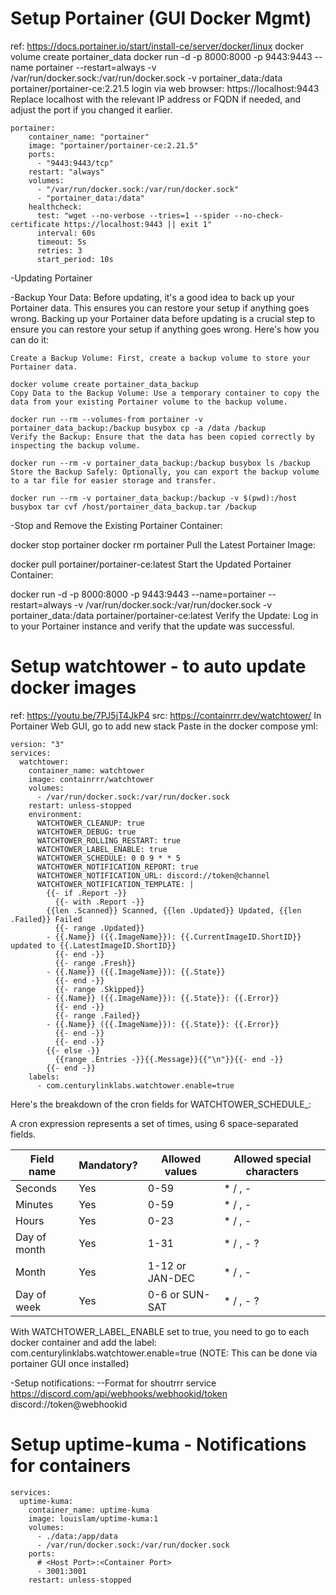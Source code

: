 # Setup Portainer (GUI Docker Mgmt)
ref: https://docs.portainer.io/start/install-ce/server/docker/linux
docker volume create portainer_data
docker run -d -p 8000:8000 -p 9443:9443 --name portainer --restart=always -v /var/run/docker.sock:/var/run/docker.sock -v portainer_data:/data portainer/portainer-ce:2.21.5
login via web browser:
https://localhost:9443
Replace localhost with the relevant IP address or FQDN if needed, and adjust the port if you changed it earlier.

```
portainer:
    container_name: "portainer"
    image: "portainer/portainer-ce:2.21.5"
    ports:
      - "9443:9443/tcp"
    restart: "always"
    volumes:
      - "/var/run/docker.sock:/var/run/docker.sock"
      - "portainer_data:/data"
    healthcheck:
      test: "wget --no-verbose --tries=1 --spider --no-check-certificate https://localhost:9443 || exit 1"
      interval: 60s
      timeout: 5s
      retries: 3
      start_period: 10s
```

-Updating Portainer

-Backup Your Data: Before updating, it's a good idea to back up your Portainer data. This ensures you can restore your setup if anything goes wrong.
	Backing up your Portainer data before updating is a crucial step to ensure you can restore your setup if anything goes wrong. Here's how you can do it:

	Create a Backup Volume: First, create a backup volume to store your Portainer data.

	docker volume create portainer_data_backup
	Copy Data to the Backup Volume: Use a temporary container to copy the data from your existing Portainer volume to the backup volume.

	docker run --rm --volumes-from portainer -v portainer_data_backup:/backup busybox cp -a /data /backup
	Verify the Backup: Ensure that the data has been copied correctly by inspecting the backup volume.

	docker run --rm -v portainer_data_backup:/backup busybox ls /backup
	Store the Backup Safely: Optionally, you can export the backup volume to a tar file for easier storage and transfer.

	docker run --rm -v portainer_data_backup:/backup -v $(pwd):/host busybox tar cvf /host/portainer_data_backup.tar /backup

-Stop and Remove the Existing Portainer Container:

docker stop portainer
docker rm portainer
Pull the Latest Portainer Image:

docker pull portainer/portainer-ce:latest
Start the Updated Portainer Container:

docker run -d -p 8000:8000 -p 9443:9443 --name=portainer --restart=always -v /var/run/docker.sock:/var/run/docker.sock -v portainer_data:/data portainer/portainer-ce:latest
Verify the Update: Log in to your Portainer instance and verify that the update was successful.


# Setup watchtower - to auto update docker images
ref: https://youtu.be/7PJ5jT4JkP4
src: https://containrrr.dev/watchtower/
In Portainer Web GUI, go to add new stack
Paste in the docker compose yml:
```
version: "3"
services:
  watchtower:
	container_name: watchtower
    image: containrrr/watchtower
    volumes:
      - /var/run/docker.sock:/var/run/docker.sock
	restart: unless-stopped
    environment:
      WATCHTOWER_CLEANUP: true
      WATCHTOWER_DEBUG: true
      WATCHTOWER_ROLLING_RESTART: true
      WATCHTOWER_LABEL_ENABLE: true
      WATCHTOWER_SCHEDULE: 0 0 9 * * 5
      WATCHTOWER_NOTIFICATION_REPORT: true
      WATCHTOWER_NOTIFICATION_URL: discord://token@channel
      WATCHTOWER_NOTIFICATION_TEMPLATE: |
        {{- if .Report -}}
          {{- with .Report -}}
        {{len .Scanned}} Scanned, {{len .Updated}} Updated, {{len .Failed}} Failed
          {{- range .Updated}}
        - {{.Name}} ({{.ImageName}}): {{.CurrentImageID.ShortID}} updated to {{.LatestImageID.ShortID}}
          {{- end -}}
          {{- range .Fresh}}
        - {{.Name}} ({{.ImageName}}): {{.State}}
          {{- end -}}
          {{- range .Skipped}}
        - {{.Name}} ({{.ImageName}}): {{.State}}: {{.Error}}
          {{- end -}}
          {{- range .Failed}}
        - {{.Name}} ({{.ImageName}}): {{.State}}: {{.Error}}
          {{- end -}}
          {{- end -}}
        {{- else -}}
          {{range .Entries -}}{{.Message}}{{"\n"}}{{- end -}}
        {{- end -}}
    labels:
      - com.centurylinklabs.watchtower.enable=true
```
Here's the breakdown of the cron fields for WATCHTOWER_SCHEDULE_:

A cron expression represents a set of times, using 6 space-separated fields.

Field name   | Mandatory? | Allowed values  | Allowed special characters
----------   | ---------- | --------------  | --------------------------
Seconds      | Yes        | 0-59            | * / , -
Minutes      | Yes        | 0-59            | * / , -
Hours        | Yes        | 0-23            | * / , -
Day of month | Yes        | 1-31            | * / , - ?
Month        | Yes        | 1-12 or JAN-DEC | * / , -
Day of week  | Yes        | 0-6 or SUN-SAT  | * / , - ?

With WATCHTOWER_LABEL_ENABLE set to true, you need to go to each docker container and add the label:
com.centurylinklabs.watchtower.enable=true 
(NOTE: This can be done via portainer GUI once installed)

-Setup notifications:
--Format for shoutrrr service
https://discord.com/api/webhooks/webhookid/token
discord://token@webhookid

# Setup uptime-kuma - Notifications for containers
```
services:
  uptime-kuma:
	container_name: uptime-kuma
    image: louislam/uptime-kuma:1
    volumes:
      - ./data:/app/data
	  - /var/run/docker.sock:/var/run/docker.sock
    ports:
      # <Host Port>:<Container Port>
      - 3001:3001
    restart: unless-stopped
```